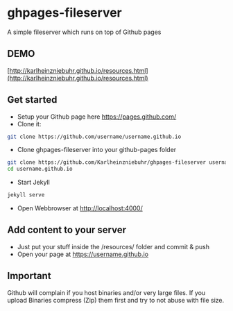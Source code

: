 # ghpages-fileserver
A simple fileserver which runs on top of Github pages

## DEMO
[http://karlheinzniebuhr.github.io/resources.html](http://karlheinzniebuhr.github.io/resources.html)

## Get started
- Setup your Github page here https://pages.github.com/ 
- Clone it:
```bash
git clone https://github.com/username/username.github.io
```
- Clone ghpages-fileserver into your github-pages folder
```bash
git clone https://github.com/Karlheinzniebuhr/ghpages-fileserver username.github.io
cd username.github.io
```
- Start Jekyll
```bash
jekyll serve
```
- Open Webbrowser at [http://localhost:4000/](http://localhost:4000/)

## Add content to your server
- Just put your stuff inside the /resources/ folder and commit & push
- Open your page at https://username.github.io

## Important
Github will complain if you host binaries and/or very large files. If you upload Binaries compress (Zip) them first and try to not abuse with file size. 
